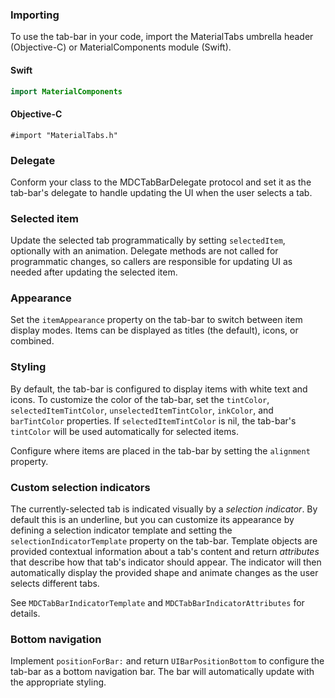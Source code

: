 ### Importing

To use the tab-bar in your code, import the MaterialTabs umbrella header (Objective-C) or MaterialComponents module (Swift).

<!--<div class="material-code-render" markdown="1">-->
#### Swift

```swift
import MaterialComponents
```

#### Objective-C

```objc
#import "MaterialTabs.h"
```

<!--</div>-->

### Delegate

Conform your class to the MDCTabBarDelegate protocol and set it as the tab-bar's delegate to handle updating the UI when the user selects a tab.

### Selected item

Update the selected tab programmatically by setting `selectedItem`, optionally with an animation. Delegate methods are not called for programmatic changes, so callers are responsible for updating UI as needed after updating the selected item.

### Appearance

Set the `itemAppearance` property on the tab-bar to switch between item display modes. Items can be displayed as titles (the default), icons, or combined.

### Styling

By default, the tab-bar is configured to display items with white text and icons. To customize the color of the tab-bar, set the `tintColor`, `selectedItemTintColor`, `unselectedItemTintColor`, `inkColor`, and `barTintColor` properties. If `selectedItemTintColor` is nil, the tab-bar's `tintColor` will be used automatically for selected items.

Configure where items are placed in the tab-bar by setting the `alignment` property.

### Custom selection indicators

The currently-selected tab is indicated visually by a *selection indicator*. By default this is an
underline, but you can customize its appearance by defining a selection indicator template and
setting the `selectionIndicatorTemplate` property on the tab-bar. Template objects are provided
contextual information about a tab's content and return *attributes* that describe how that tab's
indicator should appear. The indicator will then automatically display the provided shape and
animate changes as the user selects different tabs.

See `MDCTabBarIndicatorTemplate` and `MDCTabBarIndicatorAttributes` for details.

### Bottom navigation

Implement `positionForBar:` and return `UIBarPositionBottom` to configure the tab-bar as a bottom
navigation bar. The bar will automatically update with the appropriate styling.
